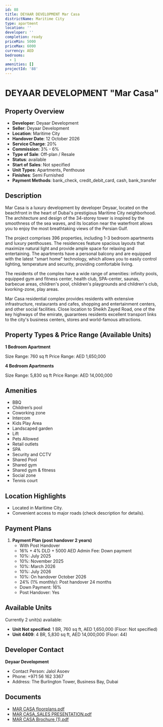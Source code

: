 ```yaml
---
id: 88
title: DEYAAR DEVELOPMENT Mar Casa
districtName: Maritime City
type: apartment
location: ''
developer: ''
completion: ready
priceMin: 5000
priceMax: 6000
currency: AED
bedrooms:
  - 1
amenities: []
projectId: '88'
---
```


# DEYAAR DEVELOPMENT "Mar Casa"

## Property Overview
- **Developer**: Deyaar Development
- **Seller**: Deyaar Development
- **Location**: Maritime City
- **Handover Date**: 12 October 2026
- **Service Charge**: 20%
- **Commission**: 3% - 6%
- **Type of Sale**: Off-plan / Resale
- **Status**: available
- **Start of Sales**: Not specified
- **Unit Types**: Apartments, Penthouse
- **Finishes**: Semi Furnished
- **Payment Methods**: bank_check, credit_debit_card, cash, bank_transfer

## Description
Mar Casa is a luxury development by developer Deyaar, located on the beachfront in the heart of Dubai's prestigious Maritime City neighborhood. The architecture and design of the 34-storey tower is inspired by the smoothness of the sea waves, and its location near the waterfront allows you to enjoy the most breathtaking views of the Persian Gulf.

The project comprises 396 properties, including 1-3 bedroom apartments and luxury penthouses. The residences feature spacious layouts that maximize natural light and provide ample space for relaxing and entertaining. The apartments have a personal balcony and are equipped with the latest "smart home" technology, which allows you to easily control lighting, temperature and security, providing comfortable living. 

The residents of the complex have a wide range of amenities: infinity pools, equipped gym and fitness center, health club, SPA-center, saunas, barbecue areas, children's pool, children's playgrounds and children's club, kvorking-zone, play areas.

Mar Casa residential complex provides residents with extensive infrastructure, restaurants and cafes, shopping and entertainment centers, and other social facilities. Close location to Sheikh Zayed Road, one of the key highways of the emirate, guarantees residents excellent transport links to the city's business centers, stores and world-famous attractions.

## Property Types & Price Range (Available Units)
**1 Bedroom Apartment**

Size Range: 760 sq ft
Price Range: AED 1,650,000

**4 Bedroom Apartments**

Size Range: 5,830 sq ft
Price Range: AED 14,000,000

## Amenities
- BBQ
- Children’s pool
- Coworking zone
- Intercom
- Kids Play Area
- Landscaped garden
- Lift
- Pets Allowed
- Retail outlets
- SPA
- Security and CCTV
- Shared Pool
- Shared gym
- Shared gym & fitness
- Social zone
- Tennis court

## Location Highlights
- Located in Maritime City.
- Convenient access to major roads (check description for details).

## Payment Plans
1. **Payment Plan (post handover 2 years)**
   - With Post Handover
   - 16% + 4% DLD + 5000 AED Admin Fee: Down payment
   - 10%: July 2025
   - 10%: November 2025
   - 10%: March 2026
   - 10%: July 2026
   - 10%: On handover October 2026
   - 24% (1% monthly): Post handover 24 months
   - Down Payment: 16%
   - Post Handover: Yes

## Available Units
Currently 2 unit(s) available:
- **Unit Not specified**: 1 BR, 760 sq ft, AED 1,650,000 (Floor: Not specified)
- **Unit 4409**: 4 BR, 5,830 sq ft, AED 14,000,000 (Floor: 44)

## Developer Contact
**Deyaar Development**
- Contact Person: Jalol Asoev
- Phone: +971 56 162 3367
- Address: The Burlington Tower, Business Bay, Dubai

## Documents
- [MAR CASA floorplans.pdf](https://cdn.geniemap.net/2023/06/20/tvCARNzuQWxAGf9ru5L5kltJtysyjFCcVJd3qetk.pdf)
- [MAR CASA_SALES PRESENTATION.pdf](https://cdn.geniemap.net/2023/06/20/9i3VwKX41CD8sizHMAd403GpBKgHZ5iZk79BQyoK.pdf)
- [MAR CASA Brochure (1).pdf](https://cdn.geniemap.net/2023/06/20/XW3lYEVfL4aOAQvWwM8epCds6L2AtkOi9h7NGPpb.pdf)

